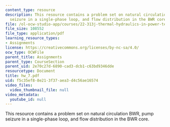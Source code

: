 ```yaml
---
content_type: resource
description: This resource contains a problem set on natural circulation BWR, pump
  seizure in a single-phase loop, and flow distribution in the BWR core.
file: /ol-ocw-studio-app/courses/22-313j-thermal-hydraulics-in-power-technology-spring-2007/f5c35ef88e213f37aea3d4c56ae16574_hw_7.pdf
file_size: 108552
file_type: application/pdf
learning_resource_types:
- Assignments
license: https://creativecommons.org/licenses/by-nc-sa/4.0/
ocw_type: OCWFile
parent_title: Assignments
parent_type: CourseSection
parent_uid: 2e70c27d-6890-cad3-dcb1-c63bd9346dde
resourcetype: Document
title: hw_7.pdf
uid: f5c35ef8-8e21-3f37-aea3-d4c56ae16574
video_files:
  video_thumbnail_file: null
video_metadata:
  youtube_id: null
---
```

This resource contains a problem set on natural circulation BWR, pump seizure in a single-phase loop, and flow distribution in the BWR core.